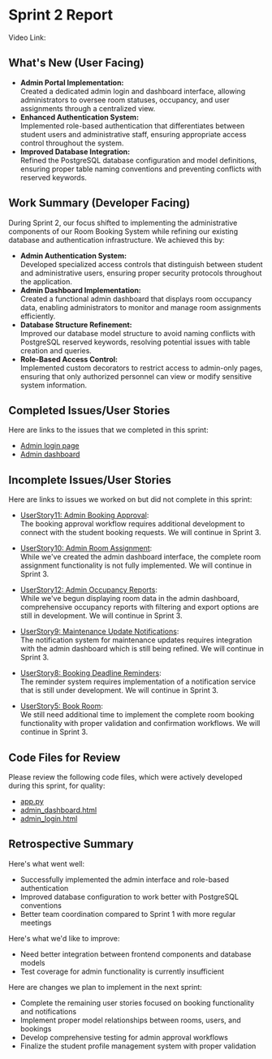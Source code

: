 # Sprint 2 Report 
Video Link:
## What's New (User Facing)
* **Admin Portal Implementation:**  
  Created a dedicated admin login and dashboard interface, allowing administrators to oversee room statuses, occupancy, and user assignments through a centralized view.
* **Enhanced Authentication System:**  
  Implemented role-based authentication that differentiates between student users and administrative staff, ensuring appropriate access control throughout the system.
* **Improved Database Integration:**  
  Refined the PostgreSQL database configuration and model definitions, ensuring proper table naming conventions and preventing conflicts with reserved keywords.

## Work Summary (Developer Facing)
During Sprint 2, our focus shifted to implementing the administrative components of our Room Booking System while refining our existing database and authentication infrastructure. We achieved this by:
* **Admin Authentication System:**  
  Developed specialized access controls that distinguish between student and administrative users, ensuring proper security protocols throughout the application.
* **Admin Dashboard Implementation:**  
  Created a functional admin dashboard that displays room occupancy data, enabling administrators to monitor and manage room assignments efficiently.
* **Database Structure Refinement:**  
  Improved our database model structure to avoid naming conflicts with PostgreSQL reserved keywords, resolving potential issues with table creation and queries.
* **Role-Based Access Control:**  
  Implemented custom decorators to restrict access to admin-only pages, ensuring that only authorized personnel can view or modify sensitive system information.
  

## Completed Issues/User Stories
Here are links to the issues that we completed in this sprint:

 * [Admin login page](https://github.com/users/admsht/projects/2/views/1?pane=issue&itemId=102929249&issue=admsht%7Ccs451-team-project%7C18)
 * [Admin dashboard](https://github.com/users/admsht/projects/2/views/1?pane=issue&itemId=102929697&issue=admsht%7Ccs451-team-project%7C20)

 
 ## Incomplete Issues/User Stories
Here are links to issues we worked on but did not complete in this sprint:

* [UserStory11: Admin Booking Approval](https://github.com/users/admsht/projects/2/views/1?pane=issue&itemId=100374713&issue=admsht%7Ccs451-team-project%7C11):  
  The booking approval workflow requires additional development to connect with the student booking requests. We will continue in Sprint 3.

* [UserStory10: Admin Room Assignment](https://github.com/users/admsht/projects/2/views/1?pane=issue&itemId=100374712&issue=admsht%7Ccs451-team-project%7C10):  
  While we've created the admin dashboard interface, the complete room assignment functionality is not fully implemented. We will continue in Sprint 3.

* [UserStory12: Admin Occupancy Reports](https://github.com/users/admsht/projects/2/views/1?pane=issue&itemId=100374714&issue=admsht%7Ccs451-team-project%7C12):  
  While we've begun displaying room data in the admin dashboard, comprehensive occupancy reports with filtering and export options are still in development. We will continue in Sprint 3.

* [UserStory9: Maintenance Update Notifications](https://github.com/users/admsht/projects/2/views/1?pane=issue&itemId=100374711&issue=admsht%7Ccs451-team-project%7C9):  
  The notification system for maintenance updates requires integration with the admin dashboard which is still being refined. We will continue in Sprint 3.

* [UserStory8: Booking Deadline Reminders](https://github.com/users/admsht/projects/2/views/1?pane=issue&itemId=100374710&issue=admsht%7Ccs451-team-project%7C8):  
  The reminder system requires implementation of a notification service that is still under development. We will continue in Sprint 3.

* [UserStory5: Book Room](https://github.com/users/admsht/projects/2/views/1?pane=issue&itemId=100374707&issue=admsht%7Ccs451-team-project%7C5):  
  We still need additional time to implement the complete room booking functionality with proper validation and confirmation workflows. We will continue in Sprint 3.


## Code Files for Review
Please review the following code files, which were actively developed during this sprint, for quality:
 * [app.py](https://github.com/admsht/cs451-team-project/blob/main/Project/app.py)
 * [admin_dashboard.html](https://github.com/admsht/cs451-team-project/blob/main/Project/templates/admin_dashboard.html)
 * [admin_login.html](https://github.com/admsht/cs451-team-project/blob/main/Project/templates/admin_login.html)
 
## Retrospective Summary
Here's what went well:
  * Successfully implemented the admin interface and role-based authentication
  * Improved database configuration to work better with PostgreSQL conventions
  * Better team coordination compared to Sprint 1 with more regular meetings

Here's what we'd like to improve:
  * Need better integration between frontend components and database models
  * Test coverage for admin functionality is currently insufficient

Here are changes we plan to implement in the next sprint:
  * Complete the remaining user stories focused on booking functionality and notifications
  * Implement proper model relationships between rooms, users, and bookings
  * Develop comprehensive testing for admin approval workflows
  * Finalize the student profile management system with proper validation
